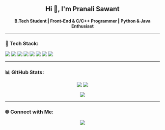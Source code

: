 <h2 align="center">Hi 👋, I'm Pranali Sawant</h2>
<p align="center">
  <b>B.Tech Student | Front-End & C/C++ Programmer | Python & Java Enthusiast</b>
</p>

---

### 🚀 Tech Stack:

<p align="left">
  <img src="https://img.shields.io/badge/html5-%23E34F26.svg?style=for-the-badge&logo=html5&logoColor=white"/>
  <img src="https://img.shields.io/badge/css3-%231572B6.svg?style=for-the-badge&logo=css3&logoColor=white"/>
  <img src="https://img.shields.io/badge/javascript-%23323330.svg?style=for-the-badge&logo=javascript&logoColor=%23F7DF1E"/>
  <img src="https://img.shields.io/badge/C-00599C?style=for-the-badge&logo=c&logoColor=white"/>
  <img src="https://img.shields.io/badge/C++-00599C?style=for-the-badge&logo=c%2B%2B&logoColor=white"/>
  <img src="https://img.shields.io/badge/Java-ED8B00?style=for-the-badge&logo=java&logoColor=white"/>
  <img src="https://img.shields.io/badge/Python-3776AB?style=for-the-badge&logo=python&logoColor=white"/>
  <img src="https://img.shields.io/badge/MySQL-00000F?style=for-the-badge&logo=mysql&logoColor=white"/>
</p>

---

### 📊 GitHub Stats:

<p align="center">
  <img src="https://github-readme-stats.vercel.app/api?username=pranalisawant02&show_icons=true&theme=radical"/>
  <img src="https://github-readme-streak-stats.herokuapp.com/?user=pranalisawant02&theme=radical"/>
</p>

<p align="center">
  <img src="https://github-readme-stats.vercel.app/api/top-langs/?username=pranalisawant02&layout=compact&theme=radical"/>
</p>

---

### 🌐 Connect with Me:

<p align="center">
  <a href="https://linkedin.com/in/pranalisawant02" target="_blank">
    <img src="https://img.shields.io/badge/-LinkedIn-blue?style=flat-square&logo=Linkedin&logoColor=white"/>
  </a>
</p>
